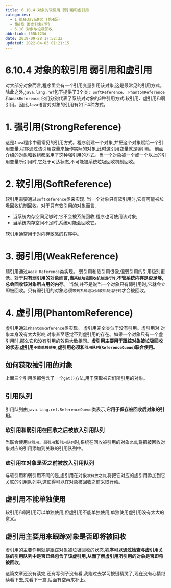 ```yaml
---
title: 6.10.4 对象的软引用 弱引用和虚引用
categories: 
  - 1 疯狂Java讲义 (第4版)
  - 第6章 面向对象(下)
  - 6.10 对象与垃圾回收
abbrlink: f55bf23d
date: 2019-09-28 17:52:22
updated: 2022-04-03 01:21:15
---
```

# 6.10.4 对象的软引用 弱引用和虚引用 #
对大部分对象而言,程序里会有一个引用变量引用该对象,这是最常见的引用方式。除此之外,`java.lang.ref`包下提供了3个类`: SoftReference`、 `PhantomReference`和`WeakReference`,它们分别代表了系统对对象的3种引用方式:软引用、虚引用和弱引用。因此,`Java`语言对对象的引用有如下4种方式。
# 1. 强引用(StrongReference) #
这是`Java`程序中最常见的引用方式。程序创建一个对象,并把这个对象赋给一个引用变量,程序通过该引用变量来操作实际的对象,此时这引用变量就是`强引用`。
前面介绍的对象和数组都采用了这种强引用的方式。当一个对象被一个或一个以上的引用变量所引用时,它处于可达状态,不可能被系统垃圾回收机制回收。
# 2. 软引用(SoftReference) #
软引用需要通过`SoftReference`类来实现.
当一个对象只有软引用时,它有可能被垃圾回收机制回收。对于只有软引用的对象而言,
- 当系统内存空间足够时,它不会被系统回收,程序也可使用该对象;
- 当系统内存空间不足时,系统可能会回收它。

软引用通常用于对内存敏感的程序中。
# 3. 弱引用(WeakReference) #
弱引用通过`Weak Reference`类实现。
弱引用和软引用很像,但弱引用的引用级别更低。**对于只有弱引用的对象而言,当`系统垃圾回收机制运行时`,不管系统内存是否足够,总会回收该对象所占用的内存**。
当然,并不是说当一个对象只有弱引用时,它就会立即被回收。只有弱引用的对象必须`等到系统垃圾回收机制运行时`才会被回收。
# 4. 虚引用(PhantomReference) #
虚引用通过`PhantomReference`类实现。
虚引用完全类似于没有引用。虚引用对 对象本身没有太大影响,对象甚至感觉不到虚引用的存在。如果一个对象只有一个虚引用时,那么它和没有引用的效果大致相同。**虚引用主要用于跟踪对象被垃圾回收的状态**,**虚引用`不能单独使用`,虚引用必须和`引用队列`(`ReferenceQueue`)联合使用。**

## 如何获取被引用的对象 ##
上面三个引用类都包含了一个`get()`方法,用于获取被它们所引用的对象。
## 引用队列 ##
引用队列由`java.lang.ref.ReferenceQueue`类表示,**它用于保存被回收后对象的引用**。
### 软引用和弱引用在回收之后被放入引用队列 ###
当联合使用`软引用`、`弱引用`和`引用队列`时,系统在回收被引用的对象`之后`,将把被回收对象对应的引用添加到关联的引用队列中。
### 虚引用在对象是否之前被放入引用队列 ###
与软引用和弱引用不同的是,虚引用在对象`被释放之前`,将把它对应的虚引用添加到它关联的引用队列中,这使得可以在对象被回收之前采取行动。
## 虚引用不能单独使用 ##
软引用和弱引用可以单独使用,但虚引用不能单独使用,单独使用虚引用没有太大的意义。
## 虚引用主要用来跟踪对象是否即将被回收 ##
虚引用的主要作用就是跟踪对象被垃圾回收的状态,**程序可以通过检查与虚引用关联的引用队列中是否已经包含了该虚引用,从而了解虚引用所引用的对象是否即将被回收**。

这篇文章还没有读完,还有写例子没有看,我跑过去学习按键精灵了,现在没有心情继续看下去,先看下一篇,后面有空再来补上。


